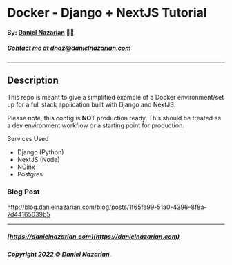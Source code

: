 # Docker - Django + NextJS Tutorial
#### By: [Daniel Nazarian](https://danielnazarian) 🐧👹
##### Contact me at <dnaz@danielnazarian.com>

-------------------------------------------------------

## Description
This repo is meant to give a simplified example of a Docker environment/set up for a full stack application built with Django and NextJS.

Please note, this config is **NOT** production ready. This should be treated as a dev environment workflow or a starting point for production.

Services Used
- Django (Python)
- NextJS (Node)
- NGinx
- Postgres


### Blog Post
http://blog.danielnazarian.com/blog/posts/1f65fa99-51a0-4396-8f8a-7d44165039b5


-------------------------------------------------------
##### [https://danielnazarian.com](https://danielnazarian.com)
##### Copyright 2022 © Daniel Nazarian.

